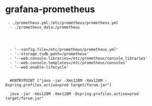 # grafana-prometheus
     - ./prometheus.yml:/etc/prometheus/prometheus.yml
      - ./prometheus_data:/prometheus




      - '--config.file=/etc/prometheus/prometheus.yml'
      - '--storage.tsdb.path=/prometheus'
      - '--web.console.libraries=/etc/prometheus/console_libraries'
      - '--web.console.templates=/etc/prometheus/consoles'
      - '--web.enable-lifecycle'


      #ENTRYPOINT ["java -jar -Xms128M -Xmx128M -Dspring.profiles.active=prod target/forum.jar"]

      java -jar -Xms128M -Xmx128M -Dspring.profiles.active=prod target/forum.jar"